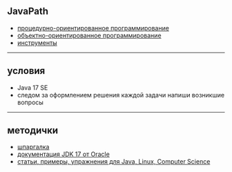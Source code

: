 ## JavaPath

- [процедурно-ориентированное программирование](pop.md)
- [объектно-ориентированное программирование](oop.md)
- [инструменты](tools.md)

---

## условия

- Java 17 SE
- следом за оформлением решения каждой задачи напиши возникшие вопросы

---

## методички
- [шпаргалка](https://learnxinyminutes.com/ru/java/)
- [документация JDK 17 от Oracle](https://docs.oracle.com/en/java/javase/17/index.html)
- [статьи, примеры, упражнения для Java, Linux, Computer Science](https://www.baeldung.com)

